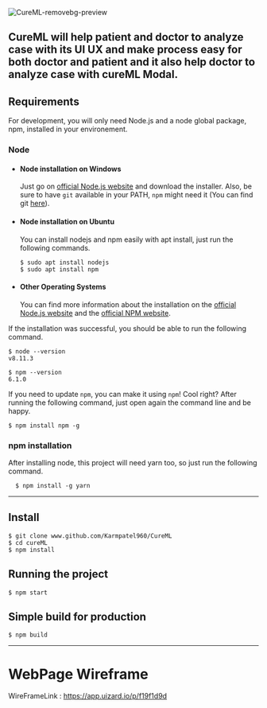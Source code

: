 ![CureML-removebg-preview](https://user-images.githubusercontent.com/96860884/225073856-decd48e2-fa3e-4588-87b0-b1035f35e9dd.png)

CureML will help patient and doctor to analyze case with its UI UX and make process easy for both doctor and patient and it also help doctor to analyze case with cureML Modal.
---
## Requirements

For development, you will only need Node.js and a node global package, npm, installed in your environement.

### Node
- #### Node installation on Windows

  Just go on [official Node.js website](https://nodejs.org/) and download the installer.
Also, be sure to have `git` available in your PATH, `npm` might need it (You can find git [here](https://git-scm.com/)).

- #### Node installation on Ubuntu

  You can install nodejs and npm easily with apt install, just run the following commands.

      $ sudo apt install nodejs
      $ sudo apt install npm

- #### Other Operating Systems
  You can find more information about the installation on the [official Node.js website](https://nodejs.org/) and the [official NPM website](https://npmjs.org/).

If the installation was successful, you should be able to run the following command.

    $ node --version
    v8.11.3

    $ npm --version
    6.1.0

If you need to update `npm`, you can make it using `npm`! Cool right? After running the following command, just open again the command line and be happy.

    $ npm install npm -g

###
### npm installation
  After installing node, this project will need yarn too, so just run the following command.

      $ npm install -g yarn

---

## Install

    $ git clone www.github.com/Karmpatel960/CureML
    $ cd cureML
    $ npm install

## Running the project

    $ npm start

## Simple build for production

    $ npm build

---
# WebPage Wireframe
WireFrameLink : https://app.uizard.io/p/f19f1d9d
